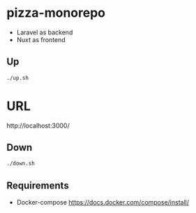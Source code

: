 # pizza-monorepo

* Laravel as backend
* Nuxt as frontend

## Up
```sh
./up.sh
```

# URL
http://localhost:3000/

## Down
```sh
./down.sh
```

## Requirements

* Docker-compose https://docs.docker.com/compose/install/
